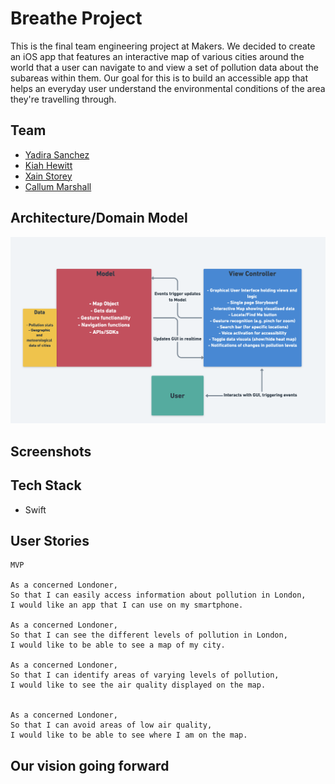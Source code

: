 # Breathe Project

This is the final team engineering project at Makers. We decided to create an iOS app that features an interactive map of various cities around the world that a user can navigate to and view a set of pollution data about the subareas within them. Our goal for this is to build an accessible app that helps an everyday user understand the environmental conditions of the area they're travelling through.

## Team

- [Yadira Sanchez](https://github.com/yadlra)
- [Kiah Hewitt](https://github.com/kiahjade)
- [Xain Storey](https://github.com/Xa1n)
- [Callum Marshall](https://github.com/callum-marshall)


## Architecture/Domain Model

![alt text](https://github.com/callum-marshall/Breathe/blob/master/MVC-Architecture.png)


## Screenshots

## Tech Stack

- Swift

## User Stories

```
MVP 

As a concerned Londoner,
So that I can easily access information about pollution in London,
I would like an app that I can use on my smartphone.

As a concerned Londoner,
So that I can see the different levels of pollution in London,
I would like to be able to see a map of my city.

As a concerned Londoner,
So that I can identify areas of varying levels of pollution,
I would like to see the air quality displayed on the map.


As a concerned Londoner,
So that I can avoid areas of low air quality,
I would like to be able to see where I am on the map.

```

## Our vision going forward

